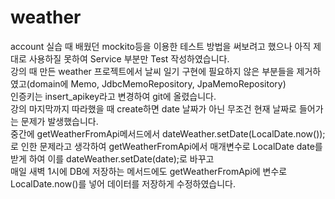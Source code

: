 # weather
account 실습 때 배웠던 mockito등을 이용한 테스트 방법을 써보려고 했으나 아직 제대로 사용하질 못하여 Service 부분만 Test 작성하였습니다.<br>
강의 때 만든 weather 프로젝트에서 날씨 일기 구현에 필요하지 않은 부분들을 제거하였고(domain에 Memo, JdbcMemoRepository, JpaMemoRepository)<br>
인증키는 insert_apikey라고 변경하여 git에 올렸습니다.<br>
강의 마지막까지 따라했을 때 create하면 date 날짜가 아닌 무조건 현재 날짜로 들어가는 문제가 발생했습니다.<br>
중간에 getWeatherFromApi메서드에서 dateWeather.setDate(LocalDate.now());로 인한 문제라고 생각하여 getWeatherFromApi에서 매개변수로 LocalDate date를 받게 하여 이를 dateWeather.setDate(date);로 바꾸고<br>
매일 새벽 1시에 DB에 저장하는 메서드에도 getWeatherFromApi에 변수로 LocalDate.now()를 넣어 데이터를 저장하게 수정하였습니다.